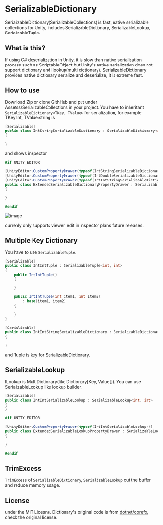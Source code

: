 SerializableDictionary
===
SerializableDictionary(SerializableCollections) is fast, native serializable collections for Unity, includes SerializableDictionary, SerializableLookup, SerializableTuple.

What is this?
---
If using C# deserialization in Unity, it is slow than native serialization process such as ScriptableObject but Unity's native serialization does not support dictionary and llookup(multi dictionary). SerializableDictionary provides native dictionary serialize and deserialize, it is extreme fast.

How to use
---
Download Zip or clone GithHub and put  under Assetss/SerializableCollections in your project. You have to inheritant `SerializableDictionary<TKey, TValue>` for serialization, for example TKey:Int, TValue:string is
 
```csharp
[Serializable]
public class IntStringSerializableDictionary : SerializableDictionary<int, string>
{

}
```

and shows inspector
 

```csharp
#if UNITY_EDITOR

[UnityEditor.CustomPropertyDrawer(typeof(IntStringSerializableDictionary))]
[UnityEditor.CustomPropertyDrawer(typeof(IntDoubleSerializableDictionary))]
[UnityEditor.CustomPropertyDrawer(typeof(IntIntStringSerializableDictionary))]
public class ExtendedSerializableDictionaryPropertyDrawer : SerializableDictionaryPropertyDrawer
{

}

#endif
```

![image](https://cloud.githubusercontent.com/assets/46207/13866974/da6f9fac-ec77-11e5-93a7-a8eb43c08680.png)

currenly only supports viewer, edit in inspector  plans future releases.

Multiple Key Dictionary
---
You have to use `SerializableTuple`.

```csharp
[Serializable]
public class IntIntTuple : SerializableTuple<int, int>
{
    public IntIntTuple()
    {

    }

    public IntIntTuple(int item1, int item2)
        : base(item1, item2)
    {

    }
}

[Serializable]
public class IntIntStringSerializableDictionary : SerializableDictionary<IntIntTuple, string>
{

}
```

and Tuple is key for SerializableDictionary.

SerializableLookup
---
ILookup is MultiDictionary(like Dictionary[Key, Value[]). You can use SerializableLookup like lookup builder.

```csharp
[Serializable]
public class IntIntSerializableLookup : SerializableLookup<int, int>
{
}

#if UNITY_EDITOR

[UnityEditor.CustomPropertyDrawer(typeof(IntIntSerializableLookup))]
public class ExtendedSerializableLookupPropertyDrawer : SerializableLookupPropertyDrawer
{

}

#endif
```
TrimExcess
---
`TrimExcess` of `SerializableDictionary`, `SerializableLookup` cut the buffer and reduce memory usage. 

License
---
under the MIT Licesne.
Dictionary's original code is from [dotnet/corefx](https://github.com/dotnet/corefx), check the original license.
